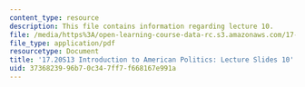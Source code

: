 ```yaml
---
content_type: resource
description: This file contains information regarding lecture 10.
file: /media/https%3A/open-learning-course-data-rc.s3.amazonaws.com/17-20-introduction-to-american-politics-spring-2013/3736823996b70c347ff7f668167e991a_MIT17_20S13_Lecture10.pdf
file_type: application/pdf
resourcetype: Document
title: '17.20S13 Introduction to American Politics: Lecture Slides 10'
uid: 37368239-96b7-0c34-7ff7-f668167e991a
---
```

